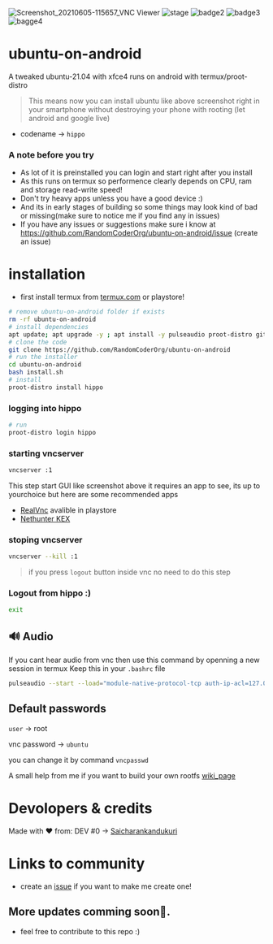 ![Screenshot_20210605-115657_VNC Viewer](https://user-images.githubusercontent.com/68287637/120882449-b4729680-c5f5-11eb-8a47-c452aefcc882.jpg "A Screenshot of ubuntu xfce showing some pre-installed apps")
![stage](https://img.shields.io/badge/Status-Installable-green) ![badge2](https://img.shields.io/badge/App-Termux-green) ![badge3](https://img.shields.io/badge/Linux%20Distribution-UBUNTU-brightgreen) ![bagge4](https://img.shields.io/badge/Linux%20Distribution__version-21.04%20(hippo)-brightgreen)

# ubuntu-on-android
A tweaked ubuntu-21.04 with xfce4 runs on android with termux/proot-distro

> This means now you can install ubuntu like above screenshot right in your smartphone without destroying your phone with rooting
> (let android and google live)

- codename -> `hippo`

### A note before you try
- As lot of it is preinstalled you can login and start right after you install 
- As this runs on termux so performence clearly depends on CPU, ram and storage read-write speed!
- Don't try heavy apps unless you have a good device :)
- And its in early stages of building so some things may look kind of bad or missing(make sure to notice me if you find any in issues)
- If you have any issues or suggestions make sure i know at https://github.com/RandomCoderOrg/ubuntu-on-android/issue (create an issue)

# installation
- first install termux from [termux.com](https://termux.com) or playstore!
```bash
# remove ubuntu-on-android folder if exists
rm -rf ubuntu-on-android
# install dependencies
apt update; apt upgrade -y ; apt install -y pulseaudio proot-distro git -y
# clone the code
git clone https://github.com/RandomCoderOrg/ubuntu-on-android
# run the installer
cd ubuntu-on-android
bash install.sh
# install
proot-distro install hippo
```
### logging into hippo
```bash
# run
proot-distro login hippo
```
### starting vncserver

```bash
vncserver :1
```
This step start GUI like screenshot above
it requires an app to see, its up to yourchoice but here are some recommended apps
- [RealVnc](https://play.google.com/store/apps/details?id=com.realvnc.viewer.android&hl=en_IN&gl=US) avalible in playstore
- [Nethunter KEX](https://store.nethunter.com/en/packages/com.offsec.nethunter.kex/) 
### stoping vncserver
```bash
vncserver --kill :1
```
> if you press `logout` button inside vnc no need to do this step
### Logout from hippo :)
```bash
exit
```

## 🔊  Audio 
If you cant hear audio from vnc then use this command by openning a new session in termux
Keep this in your `.bashrc` file
```bash
pulseaudio --start --load="module-native-protocol-tcp auth-ip-acl=127.0.0.1 auth-anonymous=1" --exit-idle-time=-1
```
## Default passwords
`user` -> root



vnc password -> `ubuntu`


you can change it by command `vncpasswd`

A small help from me if you want to build your own rootfs [wiki_page](https://github.com/RandomCoderOrg/ubuntu-on-android/wiki/commands-took-to-make-a-custom-rootfs)
# Devolopers & credits
Made with ❤️ from:
DEV #0 -> [Saicharankandukuri](https://github.com/SaicharanKandukuri)

# Links to community
- create an [issue](https://github.com/RandomCoderOrg/ubuntu-on-android/issues) if you want to make me create one!

## More updates comming soon👊.
- feel free to contribute to this repo :)
